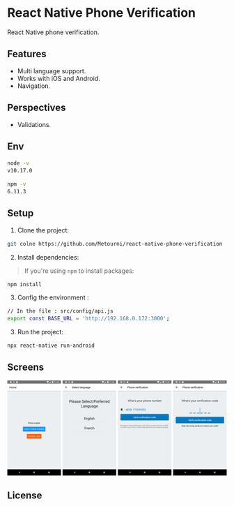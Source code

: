 # React Native Phone Verification
React Native phone verification.

## Features
* Multi language support.
* Works with iOS and Android.
* Navigation.

## Perspectives
* Validations.

## Env

  ```bash
  node -v
  v10.17.0
 ```
 
  ```bash
 npm -v
 6.11.3
 ```

## Setup 
1. Clone the project:

  ```bash
  git colne https://github.com/Metourni/react-native-phone-verification
  ```

2. Install dependencies:
  > If you're using `npm` to install packages:

  ```bash
  npm install
  ```

3. Config the environment :

  ```bash
  // In the file : src/config/api.js
  export const BASE_URL = 'http://192.168.0.172:3000';
  ```

3. Run the project:

  ```bash
  npx react-native run-android
  ```

## Screens
![React Native Phone Verification][screens]

## License

[screens]: /doc/app-screens.png?raw=true
